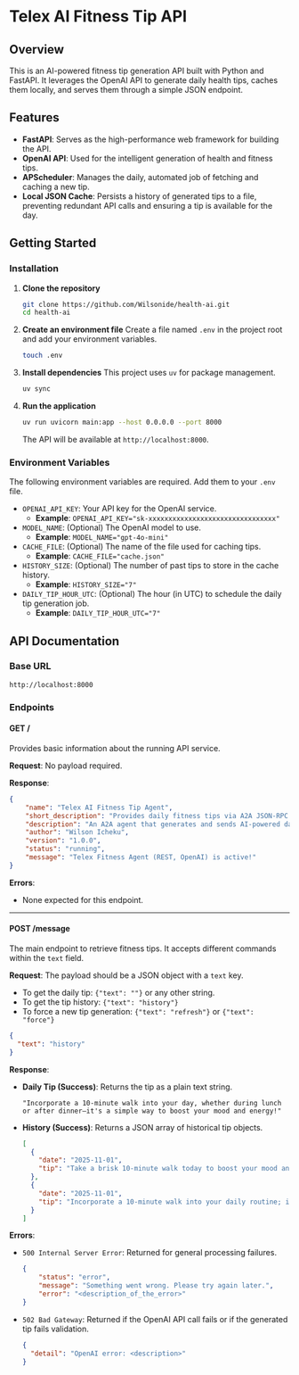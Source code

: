 # Telex AI Fitness Tip API

## Overview
This is an AI-powered fitness tip generation API built with Python and FastAPI. It leverages the OpenAI API to generate daily health tips, caches them locally, and serves them through a simple JSON endpoint.

## Features
- **FastAPI**: Serves as the high-performance web framework for building the API.
- **OpenAI API**: Used for the intelligent generation of health and fitness tips.
- **APScheduler**: Manages the daily, automated job of fetching and caching a new tip.
- **Local JSON Cache**: Persists a history of generated tips to a file, preventing redundant API calls and ensuring a tip is available for the day.

## Getting Started
### Installation
1.  **Clone the repository**
    ```bash
    git clone https://github.com/Wilsonide/health-ai.git
    cd health-ai
    ```

2.  **Create an environment file**
    Create a file named `.env` in the project root and add your environment variables.
    ```bash
    touch .env
    ```

3.  **Install dependencies**
    This project uses `uv` for package management.
    ```bash
    uv sync
    ```

4.  **Run the application**
    ```bash
    uv run uvicorn main:app --host 0.0.0.0 --port 8000
    ```
    The API will be available at `http://localhost:8000`.

### Environment Variables
The following environment variables are required. Add them to your `.env` file.

- `OPENAI_API_KEY`: Your API key for the OpenAI service.
  - **Example**: `OPENAI_API_KEY="sk-xxxxxxxxxxxxxxxxxxxxxxxxxxxxxxxx"`
- `MODEL_NAME`: (Optional) The OpenAI model to use.
  - **Example**: `MODEL_NAME="gpt-4o-mini"`
- `CACHE_FILE`: (Optional) The name of the file used for caching tips.
  - **Example**: `CACHE_FILE="cache.json"`
- `HISTORY_SIZE`: (Optional) The number of past tips to store in the cache history.
  - **Example**: `HISTORY_SIZE="7"`
- `DAILY_TIP_HOUR_UTC`: (Optional) The hour (in UTC) to schedule the daily tip generation job.
  - **Example**: `DAILY_TIP_HOUR_UTC="7"`

## API Documentation
### Base URL
`http://localhost:8000`

### Endpoints
#### GET /
Provides basic information about the running API service.

**Request**:
No payload required.

**Response**:
```json
{
    "name": "Telex AI Fitness Tip Agent",
    "short_description": "Provides daily fitness tips via A2A JSON-RPC protocol.",
    "description": "An A2A agent that generates and sends AI-powered daily fitness tips using JSON-RPC 2.0. Designed for use with Telex workflows.",
    "author": "Wilson Icheku",
    "version": "1.0.0",
    "status": "running",
    "message": "Telex Fitness Agent (REST, OpenAI) is active!"
}
```

**Errors**:
- None expected for this endpoint.

---

#### POST /message
The main endpoint to retrieve fitness tips. It accepts different commands within the `text` field.

**Request**:
The payload should be a JSON object with a `text` key.
- To get the daily tip: `{"text": ""}` or any other string.
- To get the tip history: `{"text": "history"}`
- To force a new tip generation: `{"text": "refresh"}` or `{"text": "force"}`

```json
{
  "text": "history"
}
```

**Response**:
- **Daily Tip (Success)**: Returns the tip as a plain text string.
  ```
  "Incorporate a 10-minute walk into your day, whether during lunch or after dinner—it's a simple way to boost your mood and energy!"
  ```

- **History (Success)**: Returns a JSON array of historical tip objects.
  ```json
  [
    {
      "date": "2025-11-01",
      "tip": "Take a brisk 10-minute walk today to boost your mood and energy—it's a simple way to get your body moving and clear your mind!"
    },
    {
      "date": "2025-11-01",
      "tip": "Incorporate a 10-minute walk into your daily routine; it's a great way to boost energy and improve mood!"
    }
  ]
  ```

**Errors**:
- `500 Internal Server Error`: Returned for general processing failures.
  ```json
  {
      "status": "error",
      "message": "Something went wrong. Please try again later.",
      "error": "<description_of_the_error>"
  }
  ```
- `502 Bad Gateway`: Returned if the OpenAI API call fails or if the generated tip fails validation.
  ```json
  {
    "detail": "OpenAI error: <description>"
  }
  ```